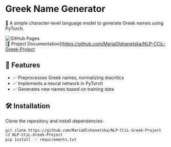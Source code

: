 # Greek Name Generator

🚀 A simple character-level language model to generate Greek names using PyTorch.

![GitHub Pages](https://img.shields.io/badge/GitHub-Pages-blue)  
[📖 Project Documentation](https://github.com/MariaOlshanetska/NLP-CCiL-Greek-Project

## 📌 Features
- ✅ Preprocesses Greek names, normalizing diacritics
- ✅ Implements a neural network in PyTorch
- ✅ Generates new names based on training data

## 🛠️ Installation
Clone the repository and install dependencies:
```sh
git clone https://github.com/MariaOlshanetska/NLP-CCiL-Greek-Project
cd NLP-CCiL-Greek-Project
pip install -r requirements.txt

